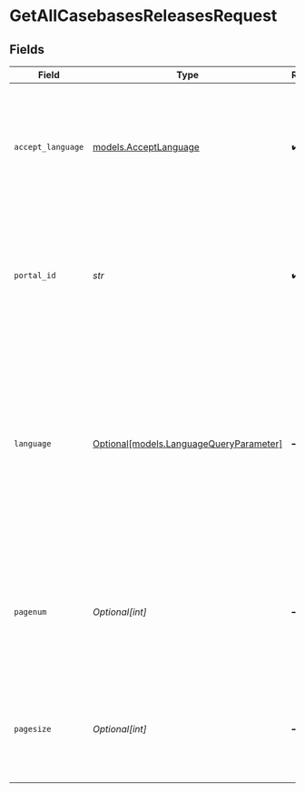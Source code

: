 # GetAllCasebasesReleasesRequest


## Fields

| Field                                                                                                                                                                                                                 | Type                                                                                                                                                                                                                  | Required                                                                                                                                                                                                              | Description                                                                                                                                                                                                           | Example                                                                                                                                                                                                               |
| --------------------------------------------------------------------------------------------------------------------------------------------------------------------------------------------------------------------- | --------------------------------------------------------------------------------------------------------------------------------------------------------------------------------------------------------------------- | --------------------------------------------------------------------------------------------------------------------------------------------------------------------------------------------------------------------- | --------------------------------------------------------------------------------------------------------------------------------------------------------------------------------------------------------------------- | --------------------------------------------------------------------------------------------------------------------------------------------------------------------------------------------------------------------- |
| `accept_language`                                                                                                                                                                                                     | [models.AcceptLanguage](../models/acceptlanguage.md)                                                                                                                                                                  | :heavy_check_mark:                                                                                                                                                                                                    | The Language locale accepted by the client (used for locale specific fields in resource representation and in error responses).                                                                                       | en-US                                                                                                                                                                                                                 |
| `portal_id`                                                                                                                                                                                                           | *str*                                                                                                                                                                                                                 | :heavy_check_mark:                                                                                                                                                                                                    | The ID of the portal being accessed.<br><br>A portal ID is composed of a 2-4 letter prefix, followed by a dash and 4-15 digits.                                                                                       | PROD-1000                                                                                                                                                                                                             |
| `language`                                                                                                                                                                                                            | [Optional[models.LanguageQueryParameter]](../models/languagequeryparameter.md)                                                                                                                                        | :heavy_minus_sign:                                                                                                                                                                                                    | The language that describes the details of a resource. Resources available in different languages may differ from each other.<li>If <code>lang</code> is not passed, then the portal's default language is used.</li> | en-US                                                                                                                                                                                                                 |
| `pagenum`                                                                                                                                                                                                             | *Optional[int]*                                                                                                                                                                                                       | :heavy_minus_sign:                                                                                                                                                                                                    | Pagination parameter that specifies the page number of results to be returned. Used in conjunction with $pagesize.                                                                                                    |                                                                                                                                                                                                                       |
| `pagesize`                                                                                                                                                                                                            | *Optional[int]*                                                                                                                                                                                                       | :heavy_minus_sign:                                                                                                                                                                                                    | Pagination parameter that specifies the number of results per page. Used in conjunction with $pagenum.                                                                                                                |                                                                                                                                                                                                                       |